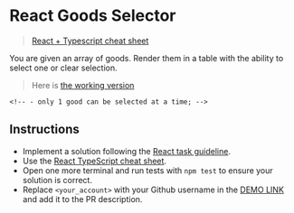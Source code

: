 # React Goods Selector

> [React + Typescript cheat sheet](https://mate-academy.github.io/fe-program/js/extra/react-typescript)

You are given an array of goods. Render them in a table with the ability to select one or clear selection.

> Here is [the working version](https://mate-academy.github.io/react_goods-selector)

<!-- 1. Write everything inside the `App` (**don't** create additional components). -->
<!-- 1. Save a `selectedGood` in the state (`Jam` is the default value). -->
<!-- 1. Show the name of the selected good in the `h1.title` (`Jam is selected`). -->
<!-- 1. Add the `has-background-success-light` class to the `tr` of the selected Good. -->
<!-- 1. Show the `ClearButton` button in the title only when a good is selected. -->
<!-- 1. `ClearButton` should clear selection by setting an empty string to `selectedGood`. -->
<!-- 1. When there is no selected good, the title should show `No goods selected`. -->
<!-- 1. Each good should have an `AddButton` to select the good. -->
    <!-- - only 1 good can be selected at a time; -->
<!-- 1. Don't show `AddButton` when a good is selected. -->
<!-- 1. Show `RemoveButton` for the selected good to clear selection. -->

## Instructions

- Implement a solution following the [React task guideline](https://github.com/mate-academy/react_task-guideline#react-tasks-guideline).
- Use the [React TypeScript cheat sheet](https://mate-academy.github.io/fe-program/js/extra/react-typescript).
- Open one more terminal and run tests with `npm test` to ensure your solution is correct.
- Replace `<your_account>` with your Github username in the [DEMO LINK](https://bohdan-stepanets.github.io/react_goods-selector/) and add it to the PR description.
